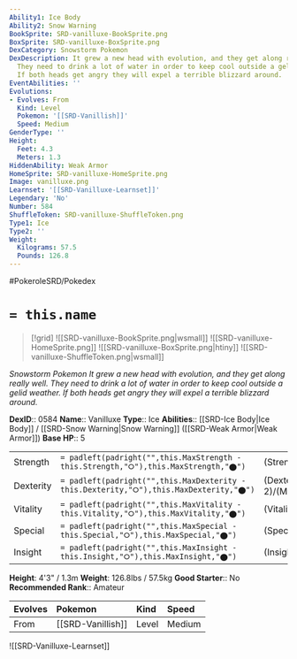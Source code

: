```yaml
---
Ability1: Ice Body
Ability2: Snow Warning
BookSprite: SRD-vanilluxe-BookSprite.png
BoxSprite: SRD-vanilluxe-BoxSprite.png
DexCategory: Snowstorm Pokemon
DexDescription: It grew a new head with evolution, and they get along really well.
  They need to drink a lot of water in order to keep cool outside a gelid weather.
  If both heads get angry they will expel a terrible blizzard around.
EventAbilities: ''
Evolutions:
- Evolves: From
  Kind: Level
  Pokemon: '[[SRD-Vanillish]]'
  Speed: Medium
GenderType: ''
Height:
  Feet: 4.3
  Meters: 1.3
HiddenAbility: Weak Armor
HomeSprite: SRD-vanilluxe-HomeSprite.png
Image: vanilluxe.png
Learnset: '[[SRD-Vanilluxe-Learnset]]'
Legendary: 'No'
Number: 584
ShuffleToken: SRD-vanilluxe-ShuffleToken.png
Type1: Ice
Type2: ''
Weight:
  Kilograms: 57.5
  Pounds: 126.8
---
```


#PokeroleSRD/Pokedex

# `= this.name`

> [!grid]
> ![[SRD-vanilluxe-BookSprite.png|wsmall]]
> ![[SRD-vanilluxe-HomeSprite.png]]
> ![[SRD-vanilluxe-BoxSprite.png|htiny]]
> ![[SRD-vanilluxe-ShuffleToken.png|wsmall]]


*Snowstorm Pokemon*
*It grew a new head with evolution, and they get along really well. They need to drink a lot of water in order to keep cool outside a gelid weather. If both heads get angry they will expel a terrible blizzard around.*

**DexID**:: 0584
**Name**:: Vanilluxe
**Type**:: Ice
**Abilities**:: [[SRD-Ice Body|Ice Body]] / [[SRD-Snow Warning|Snow Warning]] ([[SRD-Weak Armor|Weak Armor]])
**Base HP**:: 5

|           |                                                                                        |                                          |
| --------- | -------------------------------------------------------------------------------------- | ---------------------------------------- |
| Strength  | `= padleft(padright("",this.MaxStrength - this.Strength,"⭘"),this.MaxStrength,"⬤")`    | (Strength::3)/(MaxStrength::6)   |
| Dexterity | `= padleft(padright("",this.MaxDexterity - this.Dexterity,"⭘"),this.MaxDexterity,"⬤")` | (Dexterity:: 2)/(MaxDexterity::5) |
| Vitality  | `= padleft(padright("",this.MaxVitality - this.Vitality,"⭘"),this.MaxVitality,"⬤")`    | (Vitality::2)/(MaxVitality::5)   |
| Special   | `= padleft(padright("",this.MaxSpecial - this.Special,"⭘"),this.MaxSpecial,"⬤")`       | (Special::3)/(MaxSpecial::6)     |
| Insight   | `= padleft(padright("",this.MaxInsight - this.Insight,"⭘"),this.MaxInsight,"⬤")`       | (Insight::3)/(MaxInsight::6)     |

**Height**: 4'3" / 1.3m
**Weight**: 126.8lbs / 57.5kg
**Good Starter**:: No
**Recommended Rank**:: Amateur

| Evolves   | Pokemon           | Kind   | Speed   |
|:----------|:------------------|:-------|:--------|
| From      | [[SRD-Vanillish]] | Level  | Medium  |

![[SRD-Vanilluxe-Learnset]]